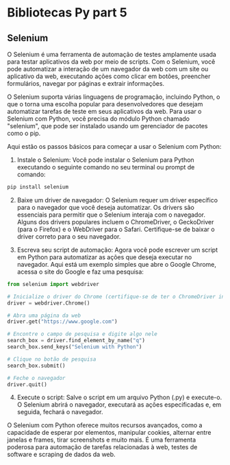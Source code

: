 # Bibliotecas Py part 5

## Selenium

O Selenium é uma ferramenta de automação de testes amplamente usada para testar aplicativos da web por meio de scripts. Com o Selenium, você pode automatizar a interação de um navegador da web com um site ou aplicativo da web, executando ações como clicar em botões, preencher formulários, navegar por páginas e extrair informações.

O Selenium suporta várias linguagens de programação, incluindo Python, o que o torna uma escolha popular para desenvolvedores que desejam automatizar tarefas de teste em seus aplicativos da web. Para usar o Selenium com Python, você precisa do módulo Python chamado "selenium", que pode ser instalado usando um gerenciador de pacotes como o pip.

Aqui estão os passos básicos para começar a usar o Selenium com Python:

1. Instale o Selenium: Você pode instalar o Selenium para Python executando o seguinte comando no seu terminal ou prompt de comando:

```bash
pip install selenium
```

2. Baixe um driver de navegador: O Selenium requer um driver específico para o navegador que você deseja automatizar. Os drivers são essenciais para permitir que o Selenium interaja com o navegador. Alguns dos drivers populares incluem o ChromeDriver, o GeckoDriver (para o Firefox) e o WebDriver para o Safari. Certifique-se de baixar o driver correto para o seu navegador.

3. Escreva seu script de automação: Agora você pode escrever um script em Python para automatizar as ações que deseja executar no navegador. Aqui está um exemplo simples que abre o Google Chrome, acessa o site do Google e faz uma pesquisa:

```python
from selenium import webdriver

# Inicialize o driver do Chrome (certifique-se de ter o ChromeDriver instalado)
driver = webdriver.Chrome()

# Abra uma página da web
driver.get("https://www.google.com")

# Encontre o campo de pesquisa e digite algo nele
search_box = driver.find_element_by_name("q")
search_box.send_keys("Selenium with Python")

# Clique no botão de pesquisa
search_box.submit()

# Feche o navegador
driver.quit()
```

4. Execute o script: Salve o script em um arquivo Python (.py) e execute-o. O Selenium abrirá o navegador, executará as ações especificadas e, em seguida, fechará o navegador.

O Selenium com Python oferece muitos recursos avançados, como a capacidade de esperar por elementos, manipular cookies, alternar entre janelas e frames, tirar screenshots e muito mais. É uma ferramenta poderosa para automação de tarefas relacionadas à web, testes de software e scraping de dados da web.
